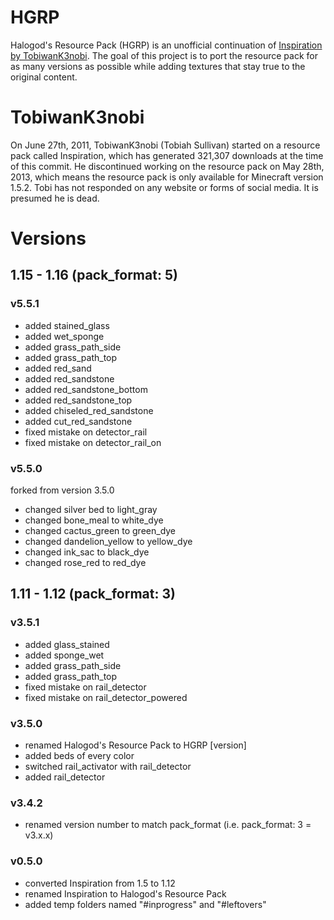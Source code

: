 # HGRP
Halogod's Resource Pack (HGRP) is an unofficial continuation of [Inspiration by TobiwanK3nobi](https://www.planetminecraft.com/texture-pack/inspiration-by-tobiwank3nobi/). The goal of this project is to port the resource pack for as many versions as possible while adding textures that stay true to the original content.

# TobiwanK3nobi
On June 27th, 2011, TobiwanK3nobi (Tobiah Sullivan) started on a resource pack called Inspiration, which has generated 321,307 downloads at the time of this commit. He discontinued working on the resource pack on May 28th, 2013, which means the resource pack is only available for Minecraft version 1.5.2. Tobi has not responded on any website or forms of social media. It is presumed he is dead.

# Versions
## 1.15 - 1.16 (pack_format: 5)
### v5.5.1
* added stained_glass
* added wet_sponge
* added grass_path_side
* added grass_path_top
* added red_sand
* added red_sandstone
* added red_sandstone_bottom
* added red_sandstone_top
* added chiseled_red_sandstone
* added cut_red_sandstone
* fixed mistake on detector_rail
* fixed mistake on detector_rail_on


### v5.5.0
forked from version 3.5.0
* changed silver bed to light_gray
* changed bone_meal to white_dye
* changed cactus_green to green_dye
* changed dandelion_yellow to yellow_dye
* changed ink_sac to black_dye
* changed rose_red to red_dye

## 1.11 - 1.12 (pack_format: 3)
### v3.5.1
* added glass_stained
* added sponge_wet
* added grass_path_side
* added grass_path_top
* fixed mistake on rail_detector
* fixed mistake on rail_detector_powered

### v3.5.0
* renamed Halogod's Resource Pack to HGRP [version]
* added beds of every color
* switched rail_activator with rail_detector
* added rail_detector

### v3.4.2
* renamed version number to match pack_format (i.e. pack_format: 3 = v3.x.x)

### v0.5.0
* converted Inspiration from 1.5 to 1.12
* renamed Inspiration to Halogod's Resource Pack
* added temp folders named "#inprogress" and "#leftovers"
